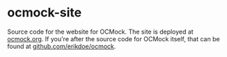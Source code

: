 ocmock-site
===========

Source code for the website for OCMock. The site is deployed at [ocmock.org][1]. If you're after the source code for OCMock itself, that can be found at [github.com/erikdoe/ocmock][2].

[1]: http://ocmock.org
[2]: http://github.com/erikdoe/ocmock
